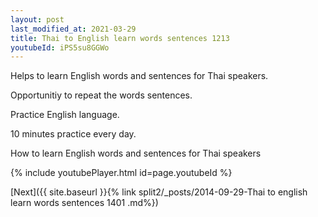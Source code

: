 ```yaml
---
layout: post
last_modified_at: 2021-03-29
title: Thai to English learn words sentences 1213 
youtubeId: iPS5su8GGWo
---
```

 
 
Helps to learn English words and sentences for Thai speakers.

Opportunitiy to repeat the words sentences. 

Practice English language. 
 
10 minutes practice every day. 
 
How to learn English words and sentences for Thai speakers 
 
{% include youtubePlayer.html id=page.youtubeId %}
 
 
[Next]({{ site.baseurl }}{% link  split2/_posts/2014-09-29-Thai to english learn words sentences 1401 .md%})
 
